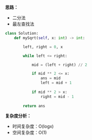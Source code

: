 **思路：**
- 二分法
- 最左查找法

```python
class Solution:
    def mySqrt(self, x: int) -> int:

        left, right = 0, x

        while left <= right:

            mid = (left + right) // 2

            if mid ** 2 <= x:
                ans = mid
                left = mid + 1
            
            if mid ** 2 > x:
                right = mid - 1
        
        return ans
```
**复杂度分析：**
- 时间复杂度：O(logx)
- 空间复杂度：O(1)